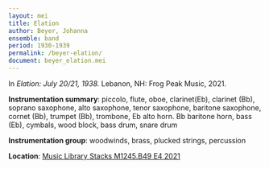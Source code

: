 ```yaml
---
layout: mei
title: Elation
author: Beyer, Johanna
ensemble: band
period: 1930-1939
permalink: /beyer-elation/
document: beyer_elation.mei
---
```


In *Elation: July 20/21, 1938.* Lebanon, NH: Frog Peak Music, 2021.

**Instrumentation summary**: piccolo, flute, oboe, clarinet(Eb), clarinet (Bb), soprano saxophone, alto saxophone, tenor saxophone, baritone saxophone, cornet (Bb), trumpet (Bb), trombone, Eb alto horn. Bb baritone horn, bass (Eb), cymbals, wood block, bass drum, snare drum

**Instrumentation group**: woodwinds, brass, plucked strings, percussion

**Location**: <a href="https://tufts.primo.exlibrisgroup.com/permalink/01TUN_INST/1kc9gia/alma991018911078103851" target="_blank">Music Library Stacks M1245.B49 E4 2021</a>